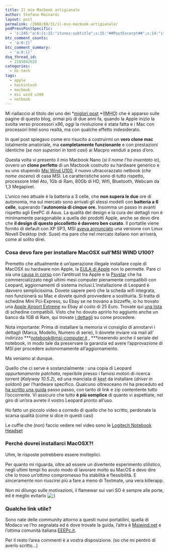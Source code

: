 ```yaml
---
title: Il mio Macbook artigianale
author: Stefano Mainardi
layout: post
permalink: /2008/08/31/il-mio-macbook-artigianale/
podPressPostSpecific:
  - 's:245:"a:6:{s:15:"itunes:subtitle";s:15:"##PostExcerpt##";s:14:"itunes:summary";s:15:"##PostExcerpt##";s:15:"itunes:keywords";s:17:"##WordPressCats##";s:13:"itunes:author";s:10:"##Global##";s:15:"itunes:explicit";s:2:"No";s:12:"itunes:block";s:2:"No";}";'
btc_comment_counts:
  - 'a:0:{}'
btc_comment_summary:
  - 'a:0:{}'
dsq_thread_id:
  - 2185842029
categories:
  - Hi-tech
tags:
  - apple
  - hackintosh
  - macbook
  - msi wind u100
  - netbook
---
```

Mi riallaccio al titolo dei uno dei *<a href="http://www.stefanomainardi.com/2006/04/10/il-mio-macintel-artigianale/" target="_blank">miglori post</a> *(<acronym title="A mio modesto parere">IMHO</acronym>) che è apparso sulle pagine di questo blog, ormai più di due anni fa, quando la Apple inizio la svolta verso processori x86, oggi la rivoluzione è stata fatta e i Mac con processori Intel sono realtà, ma con qualche effetto indesiderato.

In quel post spiegavo come ero risucito a costruirmi un **vero clone mac** totalmente amatoriale, ma **completamente funzionante** e con prestazioni identiche (*se non superiori in tanti casi*) ai Macpro venduti a peso d&#8217;oro.

Questa volta vi presento il mio Macbook Nano (*si il nome l&#8217;ho inventato io*), ovvero un **clone perfetto** di un Macbook costruito su hardware generico e su uno stupendo <a href="http://global.msi.com.tw/index.php?func=proddesc&prod_no=1474&maincat_no=135" target="_blank">Msi Wind U100</a>, il nuovo ultracorazzato netbook (*che nome osceno*) di casa MSI. Le caratteristiche sono di tutto rispetto, processore Intel Ato, 1Gb di Ram, 80Gb di HD, Wifi, Bluetooth, Webcam da 1,3 Megapixel.

L&#8217;unico neo attuale è la batteria a 3 celle, che **non supera le due** ore di autonomia, ma sul mercato sono arrivati gli stessi modelli con **batteria a 6 celle**, superando l&#8217;**autonomia di cinque ore.** Insomma un passo in avanti rispetto agli EeePC di Asus. La qualità del design e la cura dei dettagli non è minimamente paragonabile a quella dei prodotti Apple, anche se devo dire che **il design di questo piccolletto è davvero ben curato**. Il portatile viene fornito di default con XP SP3, MSI <a href="http://www.suseitalia.org/modules/news/article.php?storyid=971" target="_blank">aveva annunciato</a> una versione con Linux Novell Desktop (ndr. Suse) ma pare che nel mercato italiano non arriverà, come al solito direi.

<!--more-->

### Cosa devo fare per installare MacOSX sull&#8217;MSI WIND U100?

Premetto che attualmente è un&#8217;operazione illegale installare copie di MacOSX su hardware non Apple, la <a href="http://images.apple.com/legal/sla/docs/macosx105.pdf" target="_blank">EULA di Apple</a> non lo permette. Pare ci sia una [causa in corso][1] con l&#8217;antitrust tra Apple e la [Psystar][2] che ha commercializzato negli ultimi mesi computer pienamente compatibili con Leopard, aggiornamenti di sistema inclusi.L&#8217;installazione di Leopard è davvero semplicissima. Dovete sapere però che la scheda wifi integrata, non funzionerà su Mac e dovete quindi provvedere a sostituirla. Si tratta di schedine Mini Pci-Express, su Ebay se ne trovano a bizzeffe, io ho trovato una [Apple Airport Extreme][3] su Ebay al costo di 25 Euro. Trovate qui <a href="http://wind-osx86.wikispaces.com/Working+Wifi+cards+(substitutes)" target="_blank">una lista</a> di schedine compatibili. Visto che ho dovuto aprirlo ho aggiunto anche un banco da 1GB di Ram, qui trovate <a href="http://netbookmag.com/2008/07/07/tutorial-advent-4211-memory-upgrade-msi-wind/" target="_blank" title="Msi WIND Ram Upgrade">i dettagli</a> su come procedere.

Nota importante: Prima di installare la memoria vi consiglio di annotarvi i dettagli (Marca, Modello, Numero di serie), li dovrete inviare via mail all’ indirizzo ***notebook@msi-computer.it , ***inserendo anche il seriale del notebook, in modo tale da preservare la garanzia ed avere l&#8217;approvazione di MSI per procedere autonomamente all&#8217;aggiornamento.

Ma veniamo al dunque.

Quello che ci serve è sostanzialmente : una copia di Leopard *oppurtanamente patchata*, reperibile presso i famosi motori di ricerca torrent (*Kalyway 10.5.2*), ed una manciata di <acronym title="Estensioni del kernel">kext</acronym> da installare (*driver in soldoni*) per l&#8217;hardware specifico. Qualcuno oltreoceano mi ha preceduto ed <a href="http://www.modaco.com/content/asus-eee-pc-http-www-eeeasy-com/270099/pauls-complete-guide-to-installing-osx-leopard-on-your-msi-wind-advent-4211/" target="_blank">ha scritto una guida</a> passo passo, con tanto di link e zip contentente tutto l&#8217;occorrente. Vi assicuro che tutto **è più semplice** di quanto vi aspettiate, nel giro di un&#8217;ora avrete il vostro Leopard pronto all&#8217;uso.

Ho fatto un piccolo video a corredo di quello che ho scritto, perdonate la scarsa qualità (come si dice in questi casi)



Le cuffie che (non) faccio vedere nel video sono le [Logitech Notebook Headset][4]

### Perchè dovrei installarci MacOSX?!

Uhm, le risposte potrebbero essere molteplici.

Per quanto mi riguarda, oltre ad essere un divertente esperimento stilistico, negli ultimi tempi ho avuto modo di lavorare molto su MacOS e devo dire che lo trovo un&#8217;ottimo compromesso fra stabilità e flessibilità. E sinceramente non riuscirei più a fare a meno di Textmate, una vera killerapp.

Non mi dilungo sulle motivazioni, il flamewar sui vari SO è sempre alle porte, ed è meglio evitarlo <img src="http://www.stefanomainardi.com/wp-includes/images/smilies/icon_wink.gif" alt=";)" class="wp-smiley" />

### Qualche link utile?

Sono nate delle community attorno a questi nuovi portatilini, quella di Modaco ve l&#8217;ho segnalata ed è dove trovate la guida, l&#8217;altra è [Msiwind.net][5] e l&#8217;ottima comunità italiana [EEEPc.it][6].

Per il resto l&#8217;area commenti è a vostra disposizione. (so che mi pentirò di averlo scritto&#8230;)

 [1]: http://www.melablog.it/post/6619/psystar-confermata-la-carta-antitrust
 [2]: http://www.psystar.com/
 [3]: http://cgi.ebay.it/ws/eBayISAPI.dll?ViewItem&item=120299385675&ssPageName=ADME:X:RTQ:IT:1123
 [4]: http://www.logitech.com/index.cfm/webcam_communications/internet_headsets_phones/devices/223&#038;cl=us,en
 [5]: http://www.msiwind.net
 [6]: http://www.eeepc.it